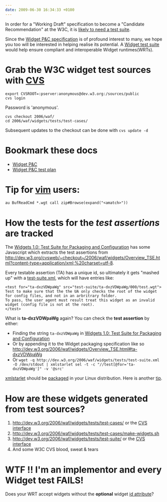 ```yaml
---
date: 2009-06-30 16:34:33 +0100
---
```


In order for a "Working Draft" specification to become a "Candidate
Recommendation" at the W3C, it is [likely to need a test
suite](http://www.w3.org/2005/10/Process-20051014/tr.html#cfr).

Since the [Widget P&C
specification](http://dev.w3.org/2006/waf/widgets/Overview_TSE.html) is of
profound interest to many, we hope you too will be interested in helping
realise its potential. A [Widget test
suite](http://dev.w3.org/cvsweb/2006/waf/widgets/tests/) would help ensure
compliant and interoperable Widget runtimes(WRTs).

# Grab the W3C widget test sources with [CVS](http://en.wikipedia.org/wiki/Concurrent_Versions_System)

	export CVSROOT=:pserver:anonymous@dev.w3.org:/sources/public
	cvs login

Password is 'anonymous'.

	cvs checkout 2006/waf/
	cd 2006/waf/widgets/tests/test-cases/

Subsequent updates to the checkout can be done with `cvs update -d`

# Bookmark these docs

* [Widget P&C](http://dev.w3.org/2006/waf/widgets/Overview_TSE.html)
* [Widget P&C test plan](http://dev.w3.org/2006/waf/widgets/tests/)

# Tip for [vim](http://en.wikipedia.org/wiki/Vim_%28text_editor%29) users:

	au BufReadCmd *.wgt call zip#Browse(expand("<amatch>"))

# How the tests for the _test assertions_ are tracked

The [Widgets 1.0: Test Suite for Packaging and Configuration](http://dev.w3.org/2006/waf/widgets/tests/) has some Javascript which extracts the test assertions from <http://dev.w3.org/cvsweb/~checkout~/2006/waf/widgets/Overview_TSE.html?content-type=application/xml;%20charset=utf-8>.

Every testable assertion (TA) has a unique id, so ultimately it gets "mashed
up" with a [
test-suite.xml](http://dev.w3.org/2006/waf/widgets/tests/test-suite.xml), which
will have entries like:

	<test for="ta-dxzVDWpaWg" src="test-suite/ta-dxzVDWpaWg/000/test.wgt">
	Test to make sure that the the UA only checks the root of the widget for config files, and not in an arbritrary folder.
	To pass, the user agent must result treat this widget as an invalid widget (config file is not at the root).
	</test>

What is **ta-dxzVDWpaWg** again? You can check the **test assertion** by either:

* Finding the string `ta-dxzVDWpaWg` in [Widgets 1.0: Test Suite for Packaging and Configuration](http://dev.w3.org/2006/waf/widgets/tests/)
* Or by appending it to the Widget packaging specification like so <http://dev.w3.org/2006/waf/widgets/Overview_TSE.html#ta-dxzVDWpaWg>
* Or `wget -q http://dev.w3.org/2006/waf/widgets/tests/test-suite.xml -O /dev/stdout | xmlstarlet sel -t -c "//test[@for='ta-dxzVDWpaWg']" -v '@src'`

[xmlstarlet](http://xmlstar.sourceforge.net/) should be [packaged](http://packages.qa.debian.org/x/xmlstarlet.html) in your Linux distribution. Here is another [tip](http://dabase.com/e/13025/).

# How are these widgets generated from test sources?

1. <http://dev.w3.org/2006/waf/widgets/tests/test-cases/> or the [CVS interface](http://dev.w3.org/cvsweb/2006/waf/widgets/tests/test-cases/)
2. <http://dev.w3.org/2006/waf/widgets/tests/test-cases/make-widgets.sh>
3. <http://dev.w3.org/2006/waf/widgets/tests/test-suite/> or the [CVS interface](http://dev.w3.org/cvsweb/2006/waf/widgets/tests/test-suite/)
4. And some W3C CVS blood, sweat & tears

# WTF !! I'm an implementor and every Widget test FAILS!

Does your WRT accept widgets without the **optional** widget [id attribute](http://dev.w3.org/2006/waf/widgets/Overview_TSE.html#the-widget-element)?

